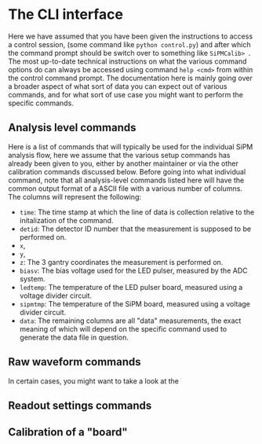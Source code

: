 # The CLI interface

Here we have assumed that you have been given the instructions to access a
control session, (some command like `python control.py`) and after which the
command prompt should be switch over to something like `SiPMCalib> `. The most
up-to-date technical instructions on what the various command options do can
always be accessed using command `help <cmd>` from within the control command
prompt. The documentation here is mainly going over a broader aspect of what sort
of data you can expect out of various commands, and for what sort of use case
you might want to perform the specific commands.

## Analysis level commands

Here is a list of commands that will typically be used for the individual SiPM
analysis flow, here we assume that the various setup commands has already been
given to you, either by another maintainer or via the other calibration commands
discussed below. Before going into what individual command, note that all
analysis-level commands listed here will have the common output format of a ASCII
file with a various number of columns. The columns will represent the following:

- `time`: The time stamp at which the line of data is collection relative to the
  initalization of the command.
- `detid`: The detector ID number that the measurement is supposed to be
  performed on.
- `x`,
- `y`,
- `z`: The 3 gantry coordinates the measurement is performed on.
- `biasv`: The bias voltage used for the LED pulser, measured by the ADC system.
- `ledtemp`: The temperature of the LED pulser board, measured using a voltage
  divider circuit.
- `sipmtmp`: The temperature of the SiPM board, measured using a voltage divider
  circuit.
- `data`: The remaining columns are all "data" measurements, the exact meaning of
  which will depend on the specific command used to generate the data file in
  question.

## Raw waveform commands

In certain cases, you might want to take a look at the


## Readout settings commands

## Calibration of a "board"
